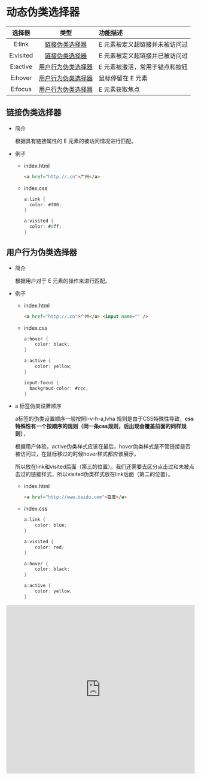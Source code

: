 # 动态伪类选择器

|  选择器   |                   类型                    | 功能描述                       |
| :-------: | :---------------------------------------: | :----------------------------- |
|  E:link   |     [链接伪类选择器](#链接伪类选择器)     | E 元素被定义超链接并未被访问过 |
| E:visited |     [链接伪类选择器](#链接伪类选择器)     | E 元素被定义超链接并已被访问过 |
| E:active  | [用户行为伪类选择器](#用户行为伪类选择器) | E 元素被激活，常用于锚点和按钮 |
|  E:hover  | [用户行为伪类选择器](#用户行为伪类选择器) | 鼠标停留在 E 元素              |
|  E:focus  | [用户行为伪类选择器](#用户行为伪类选择器) | E 元素获取焦点                 |

## 链接伪类选择器

- 简介

  根据具有链接属性的 E 元素的被访问情况进行匹配。

- 例子

  - index.html

    ```html
    <a href="http://.cn">广州</a>
    ```

  - index.css

    ```cs
    a:link {
      color: #f00;
    }

    a:visited {
      color: #0ff;
    }
    ```
</iframe>   

## 用户行为伪类选择器

- 简介

  根据用户对于 E 元素的操作来进行匹配。

- 例子

  - index.html

    ```html
    <a href="http://.cn">广州</a> <input name="" />
    ```

  - index.css

    ```cs
    a:hover {
        color: black;
    }

    a:active {
        color: yellow;
    }

    input:focus {
      backgroud-color: #ccc;
    }
    ```

- a 标签伪类设置顺序

    a标签的伪类设置顺序一般按照l-v-h-a,lvha 规则是由于CSS特殊性导致，**css特殊性有一个按顺序的规则（同一条css规则，后出现会覆盖前面的同样规则）**，
    
    根据用户体验，active伪类样式应该在最后，hover伪类样式是不管链接是否被访问过，在鼠标移过的时候hover样式都应该展示，
    
    所以放在link和visited后面（第三的位置）。我们还需要去区分点击过和未被点击过的链接样式，所以visited伪类样式放在link后面（第二的位置）。

  - index.html

    ```html
    <a href="http://www.baidu.com">百度</a>
    ```
  - index.css

    ```cs
    a:link {
        color: blue;
    }

    a:visited {
        color: red;
    }

    a:hover {
        color: black;
    }

    a:active {
        color: yellow;
    }
    ```
 <iframe height="450" style="width: 100%;" scrolling="no" title="css 动态伪类选择器" src="https://codepen.io/347830076/embed/GRZvarM?height=265&theme-id=dark&default-tab=html,result" frameborder="no" loading="lazy" allowtransparency="true" allowfullscreen="true">
  See the Pen <a href='https://codepen.io/347830076/pen/GRZvarM'>css 动态伪类选择器</a> by cylyiou
  (<a href='https://codepen.io/347830076'>@347830076</a>) on <a href='https://codepen.io'>CodePen</a>.
